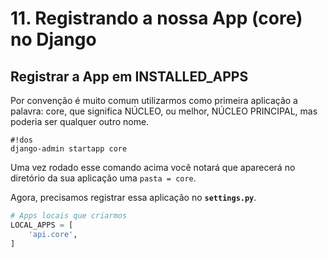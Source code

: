 # 11. Registrando a nossa App (core) no Django

## Registrar a App em INSTALLED_APPS

Por convenção é muito comum utilizarmos como primeira aplicação a palavra: core, que significa NÚCLEO, ou melhor, NÚCLEO PRINCIPAL, mas poderia ser qualquer outro nome.

    #!dos
    django-admin startapp core

Uma vez rodado esse comando acima você notará que aparecerá no diretório da sua aplicação uma `pasta = core`.

Agora, precisamos registrar essa aplicação no **`settings.py`**.

``` python
# Apps locais que criarmos
LOCAL_APPS = [
    'api.core',
]
```
